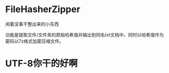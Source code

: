 # FileHasherZipper
闲着没事干整出来的小东西

功能是提取文件/文件夹的原始哈希值并输出到同名txt文档中，同时以哈希值作为密码以7z格式加密压缩文件。

# UTF-8你干的好啊
